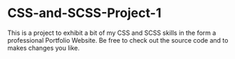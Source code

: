 # CSS-and-SCSS-Project-1
This is a project to exhibit a bit of my CSS and SCSS skills in the form a professional Portfolio Website. Be free to check out the source code and to makes changes you like.
